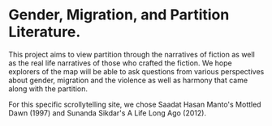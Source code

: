 # Gender, Migration, and Partition Literature.

This project aims to view partition through the narratives of fiction as well as the real life narratives of those who crafted the fiction. We hope explorers of the map will be able to ask questions from various perspectives about gender, migration and the violence as well as harmony that came along with the partition.

For this specific scrollytelling site, we chose Saadat Hasan Manto's Mottled Dawn (1997) and Sunanda Sikdar's A Life Long Ago (2012).
